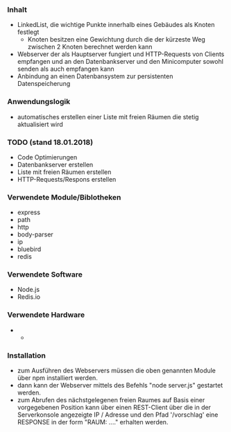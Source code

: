 ### Inhalt
* LinkedList, die wichtige Punkte innerhalb eines Gebäudes als Knoten festlegt
    - Knoten besitzen eine Gewichtung durch die der kürzeste Weg zwischen 2 Knoten berechnet werden kann
* Webserver der als Hauptserver fungiert und HTTP-Requests von Clients empfangen und an den Datenbankserver und den Minicomputer sowohl senden als auch empfangen kann
* Anbindung an einen Datenbansystem zur persistenten Datenspeicherung

### Anwendungslogik
* automatisches erstellen einer Liste mit freien Räumen die stetig aktualisiert wird

### TODO (stand 18.01.2018)
* Code Optimierungen
* Datenbankserver erstellen
* Liste mit freien Räumen erstellen
* HTTP-Requests/Respons erstellen

### Verwendete Module/Biblotheken
* express
* path
* http
* body-parser
* ip
* bluebird
* redis

### Verwendete Software
* Node.js
* Redis.io

### Verwendete Hardware
* -

### Installation
* zum Ausführen des Webservers müssen die oben genannten Module über npm installiert werden.
* dann kann der Webserver mittels des Befehls "node server.js" gestartet werden.
* zum Abrufen des nächstgelegenen freien Raumes auf Basis einer vorgegebenen Position
    kann über einen REST-Client über die in der Serverkonsole angezeigte IP / Adresse
    und den Pfad '/vorschlag' eine RESPONSE in der form "RAUM: ...." erhalten werden.
